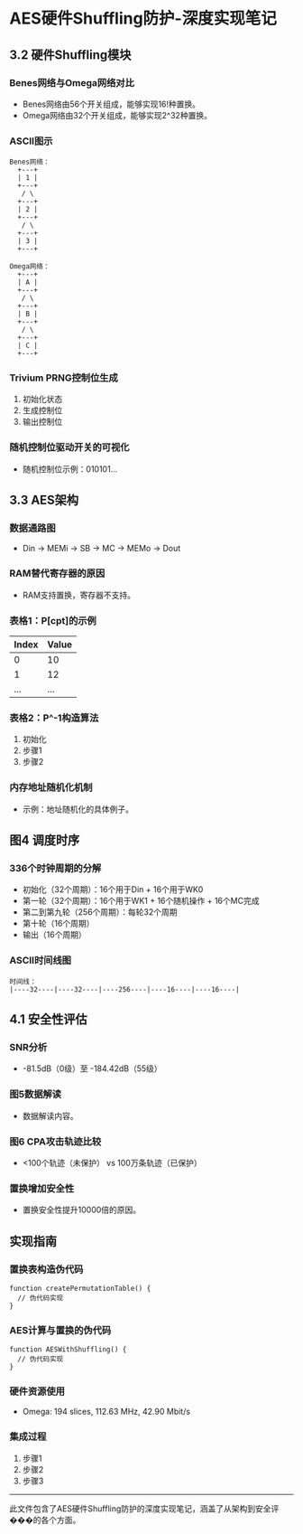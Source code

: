# AES硬件Shuffling防护-深度实现笔记

## 3.2 硬件Shuffling模块

### Benes网络与Omega网络对比
- Benes网络由56个开关组成，能够实现16!种置换。
- Omega网络由32个开关组成，能够实现2^32种置换。

### ASCII图示
```
Benes网络：
  +---+
  | 1 |
  +---+
   / \
  +---+
  | 2 |
  +---+
   / \
  +---+
  | 3 |
  +---+
```

```
Omega网络：
  +---+
  | A |
  +---+
   / \
  +---+
  | B |
  +---+
   / \
  +---+
  | C |
  +---+
```

### Trivium PRNG控制位生成
1. 初始化状态
2. 生成控制位
3. 输出控制位

### 随机控制位驱动开关的可视化
- 随机控制位示例：010101...

## 3.3 AES架构

### 数据通路图
- Din → MEMi → SB → MC → MEMo → Dout

### RAM替代寄存器的原因
- RAM支持置换，寄存器不支持。

### 表格1：P[cpt]的示例
| Index | Value |
|-------|-------|
| 0     | 10    |
| 1     | 12    |
| ...   | ...   |

### 表格2：P^-1构造算法
1. 初始化
2. 步骤1
3. 步骤2

### 内存地址随机化机制
- 示例：地址随机化的具体例子。

## 图4 调度时序

### 336个时钟周期的分解
- 初始化（32个周期）：16个用于Din + 16个用于WK0
- 第一轮（32个周期）：16个用于WK1 + 16个随机操作 + 16个MC完成
- 第二到第九轮（256个周期）：每轮32个周期
- 第十轮（16个周期）
- 输出（16个周期）

### ASCII时间线图
```
时间线：
|----32----|----32----|----256----|----16----|----16----|
```

## 4.1 安全性评估

### SNR分析
- -81.5dB（0级）至 -184.42dB（55级）

### 图5数据解读
- 数据解读内容。

### 图6 CPA攻击轨迹比较
- <100个轨迹（未保护） vs 100万条轨迹（已保护）

### 置换增加安全性
- 置换安全性提升10000倍的原因。

## 实现指南

### 置换表构造伪代码
```
function createPermutationTable() {
  // 伪代码实现
}
```

### AES计算与置换的伪代码
```
function AESWithShuffling() {
  // 伪代码实现
}
```

### 硬件资源使用
- Omega: 194 slices, 112.63 MHz, 42.90 Mbit/s

### 集成过程
1. 步骤1
2. 步骤2
3. 步骤3

---

此文件包含了AES硬件Shuffling防护的深度实现笔记，涵盖了从架构到安全评���的各个方面。